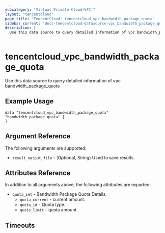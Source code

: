 ```yaml
---
subcategory: "Virtual Private Cloud(VPC)"
layout: "tencentcloud"
page_title: "TencentCloud: tencentcloud_vpc_bandwidth_package_quota"
sidebar_current: "docs-tencentcloud-datasource-vpc_bandwidth_package_quota"
description: |-
  Use this data source to query detailed information of vpc bandwidth_package_quota
---
```


# tencentcloud_vpc_bandwidth_package_quota

Use this data source to query detailed information of vpc bandwidth_package_quota

## Example Usage

```hcl
data "tencentcloud_vpc_bandwidth_package_quota" "bandwidth_package_quota" {
}
```

## Argument Reference

The following arguments are supported:

* `result_output_file` - (Optional, String) Used to save results.

## Attributes Reference

In addition to all arguments above, the following attributes are exported:

* `quota_set` - Bandwidth Package Quota Details.
  * `quota_current` - current amount.
  * `quota_id` - Quota type.
  * `quota_limit` - quota amount.


## Timeouts

<no value>


